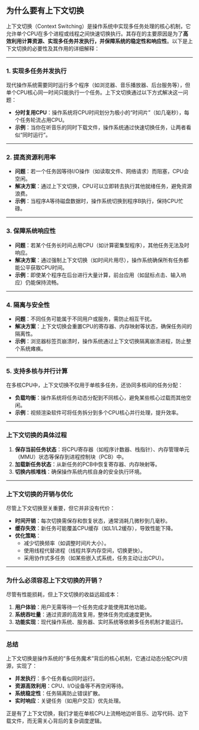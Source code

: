 ## 为什么要有上下文切换
上下文切换（Context Switching）是操作系统中实现多任务处理的核心机制，它允许单个CPU在多个进程或线程之间快速切换执行。其存在的主要原因是为了**高效利用计算资源、实现多任务并发执行，并保障系统的稳定性和响应性**。以下是上下文切换的必要性及其作用的详细解释：

---

### **1. 实现多任务并发执行**
现代操作系统需要同时运行多个程序（如浏览器、音乐播放器、后台服务等），但单个CPU核心同一时间只能执行一个任务。上下文切换通过以下方式解决这一问题：
- **分时复用CPU**：操作系统将CPU时间划分为极小的“时间片”（如几毫秒），每个任务轮流占用CPU。
- **示例**：当你在听音乐的同时下载文件，操作系统通过快速切换任务，让两者看似“同时运行”。

---

### **2. 提高资源利用率**
- **问题**：若一个任务因等待I/O操作（如读取文件、网络请求）而阻塞，CPU会空闲。
- **解决方案**：通过上下文切换，CPU可以立即转去执行其他就绪任务，避免资源浪费。
- **示例**：当程序A等待磁盘数据时，操作系统切换到程序B执行，保持CPU忙碌。

---

### **3. 保障系统响应性**
- **问题**：若某个任务长时间占用CPU（如计算密集型程序），其他任务无法及时响应。
- **解决方案**：通过强制上下文切换（如时间片用尽），操作系统确保所有任务都能公平获取CPU时间。
- **示例**：即使某个程序在后台进行大量计算，前台应用（如鼠标点击、输入响应）仍能保持流畅。

---

### **4. 隔离与安全性**
- **问题**：不同任务可能属于不同用户或服务，需防止相互干扰。
- **解决方案**：上下文切换会重置CPU的寄存器、内存映射等状态，确保任务间的隔离性。
- **示例**：浏览器标签页崩溃时，操作系统通过上下文切换隔离崩溃进程，防止整个系统瘫痪。

---

### **5. 支持多核与并行计算**
在多核CPU中，上下文切换不仅用于单核多任务，还协同多核间的任务分配：
- **负载均衡**：操作系统将任务动态分配到不同核心，避免某些核心过载而其他空闲。
- **示例**：视频渲染软件可将任务拆分到多个CPU核心并行处理，提升效率。

---

### **上下文切换的具体过程**
1. **保存当前任务状态**：将CPU寄存器（如程序计数器、栈指针）、内存管理单元（MMU）状态等保存到进程控制块（PCB）中。
2. **加载新任务状态**：从新任务的PCB中恢复寄存器、内存映射等。
3. **切换内核堆栈**：确保操作系统内核自身的安全执行环境。

---

### **上下文切换的开销与优化**
尽管上下文切换至关重要，但它并非没有代价：
- **时间开销**：每次切换需保存和恢复状态，通常消耗几微秒到几毫秒。
- **缓存失效**：新任务可能覆盖CPU缓存（如L1/L2缓存），导致性能下降。
- **优化策略**：
  - 减少切换频率（如调整时间片大小）。
  - 使用线程代替进程（线程共享内存空间，切换更快）。
  - 采用协作式多任务（如某些嵌入式系统，任务主动让出CPU）。

---

### **为什么必须容忍上下文切换的开销？**
尽管有性能损耗，但上下文切换的收益远超成本：
1. **用户体验**：用户无需等待一个任务完成才能使用其他功能。
2. **系统吞吐量**：通过资源的高效复用，整体任务完成速度更快。
3. **功能实现**：现代操作系统、服务器、实时系统等依赖多任务机制才能运行。

---

### **总结**
上下文切换是操作系统的“多任务魔术”背后的核心机制，它通过动态分配CPU资源，实现了：
- **并发执行**：多个任务看似同时运行。
- **资源高效利用**：CPU、I/O设备等不再空闲等待。
- **系统稳定性**：任务隔离防止错误扩散。
- **实时响应**：关键任务（如用户交互）优先处理。

正是有了上下文切换，我们才能在单核CPU上流畅地边听音乐、边写代码、边下载文件，而无需关心背后的复杂调度逻辑。